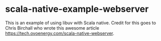 scala-native-example-webserver
==============================

This is an example of using libuv with Scala native.  Credit for this goes to Chris Birchall who wrote this awesome article https://tech.ovoenergy.com/scala-native-webserver.
